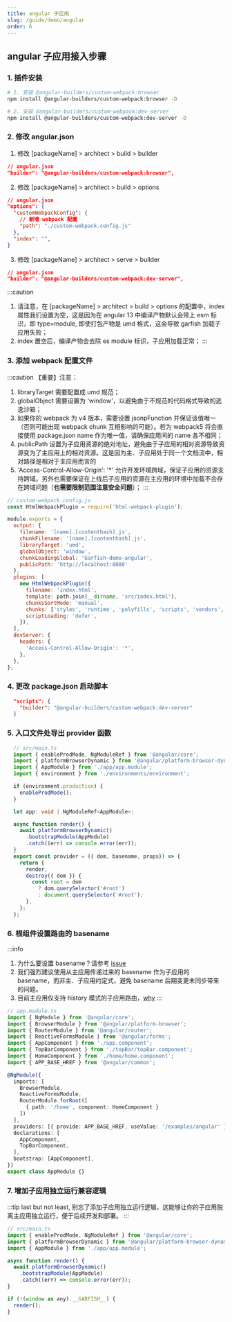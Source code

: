 ```yaml
---
title: angular 子应用
slug: /guide/demo/angular
order: 6
---
```


## angular 子应用接入步骤

### 1. 插件安装

```bash npm2yarn
# 1. 安装 @angular-builders/custom-webpack:browser
npm install @angular-builders/custom-webpack:browser -D

# 2. 安装 @angular-builders/custom-webpack:dev-server
npm install @angular-builders/custom-webpack:dev-server -D
```

### 2. 修改 angular.json
1. 修改 [packageName] > architect > build > builder
```json
// angular.json
"builder": "@angular-builders/custom-webpack:browser",
```
2. 修改 [packageName] > architect > build > options
```json
// angular.json
"options": {
  "customWebpackConfig": {
    // 新增 webpack 配置
    "path": "./custom-webpack.config.js"
  },
  "index": "",
}
```
3. 修改 [packageName] > architect > serve > builder
```json
// angular.json
"builder": "@angular-builders/custom-webpack:dev-server",
```
:::caution
1. 请注意，在 [packageName] > architect > build > options 的配置中，index 属性我们设置为空，这是因为在 angular 13 中编译产物默认会带上 esm 标识，即 type=module, 即使打包产物是 umd 格式，这会导致 garfish 加载子应用失败；
2. index 置空后，编译产物会去除 es module 标识，子应用加载正常；
:::


### 3. 添加 webpack 配置文件
:::caution 【重要】注意：
1. libraryTarget 需要配置成 umd 规范；
2. globalObject 需要设置为 'window'，以避免由于不规范的代码格式导致的逃逸沙箱；
3. 如果你的 webpack 为 v4 版本，需要设置 jsonpFunction 并保证该值唯一（否则可能出现 webpack chunk 互相影响的可能）。若为 webpack5 将会直接使用 package.json name 作为唯一值，请确保应用间的 name 各不相同；
4. publicPath 设置为子应用资源的绝对地址，避免由于子应用的相对资源导致资源变为了主应用上的相对资源。这是因为主、子应用处于同一个文档流中，相对路径是相对于主应用而言的
5. 'Access-Control-Allow-Origin': '*' 允许开发环境跨域，保证子应用的资源支持跨域。另外也需要保证在上线后子应用的资源在主应用的环境中加载不会存在跨域问题（**也需要限制范围注意安全问题**）；
:::

```js
// custom-webpack.config.js
const HtmlWebpackPlugin = require('html-webpack-plugin');

module.exports = {
  output: {
    filename: '[name].[contenthash].js',
    chunkFilename: '[name].[contenthash].js',
    libraryTarget: 'umd',
    globalObject: 'window',
    chunkLoadingGlobal: 'Garfish-demo-angular',
    publicPath: 'http://localhost:8080'
  },
  plugins: [
    new HtmlWebpackPlugin({
      filename: 'index.html',
      template: path.join(__dirname, 'src/index.html'),
      chunksSortMode: 'manual',
      chunks: ['styles', 'runtime', 'polyfills', 'scripts', 'vendors', 'main'],
      scriptLoading: 'defer',
    }),
  ],
  devServer: {
    headers: {
      'Access-Control-Allow-Origin': '*',
    },
  },
};

```

### 4. 更改 package.json 启动脚本
```json
  "scripts": {
    "builder": "@angular-builders/custom-webpack:dev-server"
  }
```

### 5. 入口文件处导出 provider 函数
```ts
  // src/main.ts
  import { enableProdMode, NgModuleRef } from '@angular/core';
  import { platformBrowserDynamic } from '@angular/platform-browser-dynamic';
  import { AppModule } from './app/app.module';
  import { environment } from './environments/environment';

  if (environment.production) {
    enableProdMode();
  }

  let app: void | NgModuleRef<AppModule>;

  async function render() {
    await platformBrowserDynamic()
      .bootstrapModule(AppModule)
      .catch((err) => console.error(err));
  }
  export const provider = ({ dom, basename, props}) => {
    return {
      render,
      destroy({ dom }) {
        const root = dom
          ? dom.querySelector('#root')
          : document.querySelector('#root');
      },
    };
  };
```

### 6. 根组件设置路由的 basename
:::info
1. 为什么要设置 basename？请参考 [issue](../../issues/childApp.md#子应用拿到-basename-的作用)
2. 我们强烈建议使用从主应用传递过来的 basename 作为子应用的 basename，而非主、子应用约定式，避免 basename 后期变更未同步带来的问题。
3. 目前主应用仅支持 history 模式的子应用路由，[why](../../issues/childApp.md#为什么主应用仅支持-history-模式)
:::
```ts
// app.module.ts
import { NgModule } from '@angular/core';
import { BrowserModule } from '@angular/platform-browser';
import { RouterModule } from '@angular/router';
import { ReactiveFormsModule } from '@angular/forms';
import { AppComponent } from './app.component';
import { TopBarComponent } from './topBar/topBar.component';
import { HomeComponent } from './home/home.component';
import { APP_BASE_HREF } from '@angular/common';

@NgModule({
  imports: [
    BrowserModule,
    ReactiveFormsModule,
    RouterModule.forRoot([
      { path: '/home', component: HomeComponent }
    ])
  ],
  providers: [{ provide: APP_BASE_HREF, useValue: '/examples/angular' }],
  declarations: [
    AppComponent,
    TopBarComponent,
  ],
  bootstrap: [AppComponent],
})
export class AppModule {}
```

### 7. 增加子应用独立运行兼容逻辑
:::tip
last but not least, 别忘了添加子应用独立运行逻辑，这能够让你的子应用脱离主应用独立运行，便于后续开发和部署。
:::
```js
// src/main.ts
import { enableProdMode, NgModuleRef } from '@angular/core';
import { platformBrowserDynamic } from '@angular/platform-browser-dynamic';
import { AppModule } from './app/app.module';

async function render() {
  await platformBrowserDynamic()
    .bootstrapModule(AppModule)
    .catch((err) => console.error(err));
}

if (!(window as any).__GARFISH__) {
  render();
}
```
